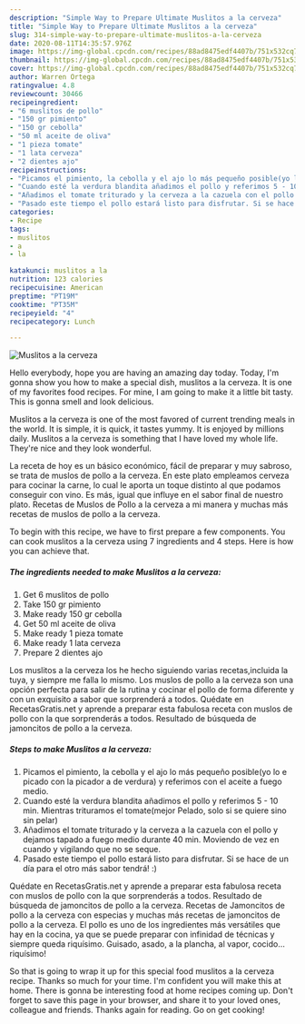 ```yaml
---
description: "Simple Way to Prepare Ultimate Muslitos a la cerveza"
title: "Simple Way to Prepare Ultimate Muslitos a la cerveza"
slug: 314-simple-way-to-prepare-ultimate-muslitos-a-la-cerveza
date: 2020-08-11T14:35:57.976Z
image: https://img-global.cpcdn.com/recipes/88ad8475edf4407b/751x532cq70/muslitos-a-la-cerveza-foto-principal.jpg
thumbnail: https://img-global.cpcdn.com/recipes/88ad8475edf4407b/751x532cq70/muslitos-a-la-cerveza-foto-principal.jpg
cover: https://img-global.cpcdn.com/recipes/88ad8475edf4407b/751x532cq70/muslitos-a-la-cerveza-foto-principal.jpg
author: Warren Ortega
ratingvalue: 4.8
reviewcount: 30466
recipeingredient:
- "6 muslitos de pollo"
- "150 gr pimiento"
- "150 gr cebolla"
- "50 ml aceite de oliva"
- "1 pieza tomate"
- "1 lata cerveza"
- "2 dientes ajo"
recipeinstructions:
- "Picamos el pimiento, la cebolla y el ajo lo más pequeño posible(yo lo e picado con la picador a de verdura) y referimos con el aceite a fuego medio."
- "Cuando esté la verdura blandita añadimos el pollo y referimos 5 - 10 min. Mientras trituramos el tomate(mejor Pelado, solo si se quiere sino sin pelar)"
- "Añadimos el tomate triturado y la cerveza a la cazuela con el pollo y dejamos tapado a fuego medio durante 40 min. Moviendo de vez en cuando y vigilando que no se seque."
- "Pasado este tiempo el pollo estará listo para disfrutar. Si se hace de un día para el otro más sabor tendrá! :)"
categories:
- Recipe
tags:
- muslitos
- a
- la

katakunci: muslitos a la 
nutrition: 123 calories
recipecuisine: American
preptime: "PT19M"
cooktime: "PT35M"
recipeyield: "4"
recipecategory: Lunch

---
```



![Muslitos a la cerveza](https://img-global.cpcdn.com/recipes/88ad8475edf4407b/751x532cq70/muslitos-a-la-cerveza-foto-principal.jpg)

Hello everybody, hope you are having an amazing day today. Today, I'm gonna show you how to make a special dish, muslitos a la cerveza. It is one of my favorites food recipes. For mine, I am going to make it a little bit tasty. This is gonna smell and look delicious.

Muslitos a la cerveza is one of the most favored of current trending meals in the world. It is simple, it is quick, it tastes yummy. It is enjoyed by millions daily. Muslitos a la cerveza is something that I have loved my whole life. They're nice and they look wonderful.

La receta de hoy es un básico económico, fácil de preparar y muy sabroso, se trata de muslos de pollo a la cerveza. En este plato empleamos cerveza para cocinar la carne, lo cual le aporta un toque distinto al que podamos conseguir con vino. Es más, igual que influye en el sabor final de nuestro plato. Recetas de Muslos de Pollo a la cerveza a mi manera y muchas más recetas de muslos de pollo a la cerveza.


To begin with this recipe, we have to first prepare a few components. You can cook muslitos a la cerveza using 7 ingredients and 4 steps. Here is how you can achieve that.

<!--inarticleads1-->

##### The ingredients needed to make Muslitos a la cerveza:

1. Get 6 muslitos de pollo
1. Take 150 gr pimiento
1. Make ready 150 gr cebolla
1. Get 50 ml aceite de oliva
1. Make ready 1 pieza tomate
1. Make ready 1 lata cerveza
1. Prepare 2 dientes ajo


Los muslitos a la cerveza los he hecho siguiendo varias recetas,incluida la tuya, y siempre me falla lo mismo. Los muslos de pollo a la cerveza son una opción perfecta para salir de la rutina y cocinar el pollo de forma diferente y con un exquisito a sabor que sorprenderá a todos. Quédate en RecetasGratis.net y aprende a preparar esta fabulosa receta con muslos de pollo con la que sorprenderás a todos. Resultado de búsqueda de jamoncitos de pollo a la cerveza. 

<!--inarticleads2-->

##### Steps to make Muslitos a la cerveza:

1. Picamos el pimiento, la cebolla y el ajo lo más pequeño posible(yo lo e picado con la picador a de verdura) y referimos con el aceite a fuego medio.
1. Cuando esté la verdura blandita añadimos el pollo y referimos 5 - 10 min. Mientras trituramos el tomate(mejor Pelado, solo si se quiere sino sin pelar)
1. Añadimos el tomate triturado y la cerveza a la cazuela con el pollo y dejamos tapado a fuego medio durante 40 min. Moviendo de vez en cuando y vigilando que no se seque.
1. Pasado este tiempo el pollo estará listo para disfrutar. Si se hace de un día para el otro más sabor tendrá! :)


Quédate en RecetasGratis.net y aprende a preparar esta fabulosa receta con muslos de pollo con la que sorprenderás a todos. Resultado de búsqueda de jamoncitos de pollo a la cerveza. Recetas de Jamoncitos de pollo a la cerveza con especias y muchas más recetas de jamoncitos de pollo a la cerveza. El pollo es uno de los ingredientes más versátiles que hay en la cocina, ya que se puede preparar con infinidad de técnicas y siempre queda riquísimo. Guisado, asado, a la plancha, al vapor, cocido… riquísimo! 

So that is going to wrap it up for this special food muslitos a la cerveza recipe. Thanks so much for your time. I'm confident you will make this at home. There is gonna be interesting food at home recipes coming up. Don't forget to save this page in your browser, and share it to your loved ones, colleague and friends. Thanks again for reading. Go on get cooking!
